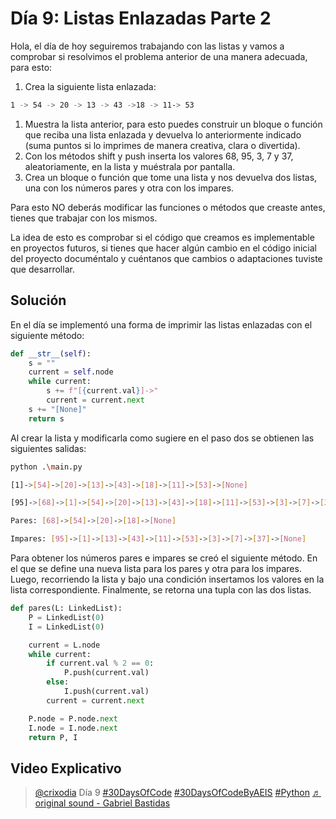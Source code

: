 # Día 9: Listas Enlazadas Parte 2

Hola, el día de hoy seguiremos trabajando con las listas y vamos a comprobar si resolvimos el problema anterior de una manera adecuada, para esto:

1. Crea la siguiente lista enlazada:

```bash
1 -> 54 -> 20 -> 13 -> 43 ->18 -> 11-> 53
```

1. Muestra la lista anterior, para esto puedes construir un bloque o función que reciba una lista enlazada y devuelva lo anteriormente indicado (suma puntos si lo imprimes de manera creativa, clara o divertida).
2. Con los métodos shift y push inserta los valores 68, 95, 3, 7 y 37, aleatoriamente, en la lista y muéstrala por pantalla.
3. Crea un bloque o función que tome una lista y nos devuelva dos listas, una con los números pares y otra con los impares.

Para esto NO deberás modificar las funciones o métodos que creaste antes, tienes que trabajar con los mismos.

La idea de esto es comprobar si el código que creamos es implementable en proyectos futuros, si tienes que hacer algún cambio en el código inicial del proyecto documéntalo y cuéntanos que cambios o adaptaciones tuviste que desarrollar.

## Solución

En el día se implementó una forma de imprimir las listas enlazadas con el siguiente método:

```python
def __str__(self):
    s = ""
    current = self.node
    while current:
        s += f"[{current.val}]->"
        current = current.next
    s += "[None]"
    return s
```

Al crear la lista y modificarla como sugiere en el paso dos se obtienen las siguientes salidas:

```bash
python .\main.py

[1]->[54]->[20]->[13]->[43]->[18]->[11]->[53]->[None]

[95]->[68]->[1]->[54]->[20]->[13]->[43]->[18]->[11]->[53]->[3]->[7]->[37]->[None]

Pares: [68]->[54]->[20]->[18]->[None]

Impares: [95]->[1]->[13]->[43]->[11]->[53]->[3]->[7]->[37]->[None]
```

Para obtener los números pares e impares se creó el siguiente método. En el que se define una nueva lista para los pares y otra para los impares. Luego, recorriendo la lista y bajo una condición insertamos los valores en la lista correspondiente. Finalmente, se retorna una tupla con las dos listas.

```python
def pares(L: LinkedList):
    P = LinkedList(0)
    I = LinkedList(0)

    current = L.node
    while current:
        if current.val % 2 == 0:
            P.push(current.val)
        else:
            I.push(current.val)
        current = current.next

    P.node = P.node.next
    I.node = I.node.next
    return P, I
```

## Video Explicativo

<blockquote class="tiktok-embed" cite="https://www.tiktok.com/@crixodia/video/7151539847562333446" data-video-id="7151539847562333446" style="max-width: 605px;min-width: 325px;" > <section> <a target="_blank" title="@crixodia" href="https://www.tiktok.com/@crixodia?refer=embed">@crixodia</a> Día 9 <a title="30daysofcode" target="_blank" href="https://www.tiktok.com/tag/30daysofcode?refer=embed">#30DaysOfCode</a> <a title="30daysofcodebyaeis" target="_blank" href="https://www.tiktok.com/tag/30daysofcodebyaeis?refer=embed">#30DaysOfCodeByAEIS</a> <a title="python" target="_blank" href="https://www.tiktok.com/tag/python?refer=embed">#Python</a> <a target="_blank" title="♬ original sound - Gabriel Bastidas" href="https://www.tiktok.com/music/original-sound-7151539891745098501?refer=embed">♬ original sound - Gabriel Bastidas</a> </section> </blockquote> <script async src="https://www.tiktok.com/embed.js"></script>
